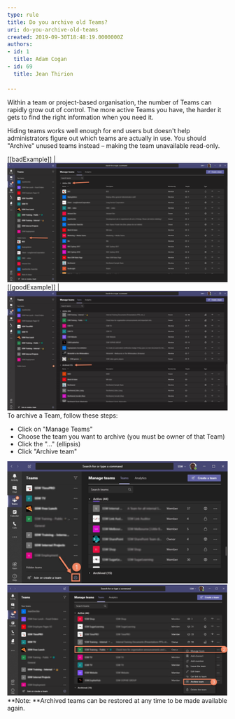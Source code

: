 ```yaml
---
type: rule
title: Do you archive old Teams?
uri: do-you-archive-old-teams
created: 2019-09-30T18:48:19.0000000Z
authors:
- id: 1
  title: Adam Cogan
- id: 69
  title: Jean Thirion

---
```


Within a team or project-based organisation, the number of Teams can rapidly grow out of control. The more active Teams you have, the harder it gets to find the right information when you need it.
 
Hiding teams works well enough for end users but doesn't help administrators figure out which teams are actually in use. You should "Archive" unused teams instead – making the team unavailable read-only.

[[badExample]]
| ![Lots of old and test teams](old-teams-bad.png)
[[goodExample]]
| ![Old teams are archived](old-teams-good.jpg)
To archive a Team, follow these steps:



- Click on "Manage Teams"
- Choose the team you want to archive (you must be owner of that Team)
- Click the "..." (ellipsis)
- Click "Archive team"


![Clicking "Manage Teams"](old-teams-how1.jpg)
![Clicking "Ellipsis" | "Archive Team"](old-teams-how2.png)
**Note: **Archived teams can be restored at any time to be made available again.
